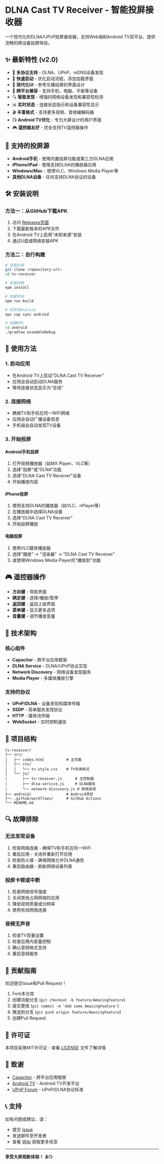 # DLNA Cast TV Receiver - 智能投屏接收器

一个现代化的DLNA/UPnP投屏接收器，支持Web端和Android TV双平台，提供流畅的跨设备投屏体验。

## ✨ 最新特性 (v2.0)

- 🎯 **多协议支持** - DLNA、UPnP、mDNS设备发现
- 🚀 **快速启动** - 优化启动流程，添加加载界面
- 🎨 **现代化UI** - 参考乐播投屏的界面设计
- 📱 **跨平台兼容** - 支持手机、电脑、平板等设备
- 🔍 **智能发现** - 增强的网络设备发现和兼容性检测
- 📊 **实时状态** - 连接状态指示和设备兼容性显示
- 🎬 **丰富格式** - 支持更多视频、音频编解码器
- 📺 **Android TV优化** - 专为大屏设计的用户界面
- 🎮 **遥控器友好** - 完全支持TV遥控器操作

## 📱 支持的投屏源

- **Android手机** - 使用内置投屏功能或第三方DLNA应用
- **iPhone/iPad** - 使用支持DLNA的播放器应用
- **Windows/Mac** - 使用VLC、Windows Media Player等
- **其他DLNA设备** - 任何支持DLNA协议的设备

## 🛠️ 安装说明

### 方法一：从GitHub下载APK

1. 访问 [Releases页面](../../releases)
2. 下载最新版本的APK文件
3. 在Android TV上启用"未知来源"安装
4. 通过U盘或网络安装APK

### 方法二：自行构建

```bash
# 克隆仓库
git clone <repository-url>
cd tv-receiver

# 安装依赖
npm install

# 构建项目
npm run build

# 同步到Android
npx cap sync android

# 构建APK
cd android
./gradlew assembleDebug
```

## 🚀 使用方法

### 1. 启动应用
- 在Android TV上启动"DLNA Cast TV Receiver"
- 应用会自动启动DLNA服务
- 等待连接状态显示为"在线"

### 2. 连接网络
- 确保TV和手机在同一WiFi网络
- 应用会自动广播设备信息
- 手机端会自动发现TV设备

### 3. 开始投屏

#### Android手机投屏
1. 打开视频播放器（如MX Player、VLC等）
2. 选择"投屏"或"DLNA"功能
3. 选择"DLNA Cast TV Receiver"设备
4. 开始播放内容

#### iPhone投屏
1. 使用支持DLNA的播放器（如VLC、nPlayer等）
2. 在播放器中选择DLNA设备
3. 选择"DLNA Cast TV Receiver"
4. 开始投屏播放

#### 电脑投屏
1. 使用VLC媒体播放器
2. 选择"播放" → "渲染器" → "DLNA Cast TV Receiver"
3. 或使用Windows Media Player的"播放到"功能

## 🎮 遥控器操作

- **方向键** - 导航界面
- **确定键** - 选择/播放/暂停
- **返回键** - 返回上级界面
- **菜单键** - 显示更多选项
- **音量键** - 调节播放音量

## 🔧 技术架构

### 核心组件
- **Capacitor** - 跨平台应用框架
- **DLNA Service** - DLNA/UPnP协议实现
- **Network Discovery** - 网络设备发现服务
- **Media Player** - 多媒体播放引擎

### 支持的协议
- **UPnP/DLNA** - 设备发现和媒体传输
- **SSDP** - 简单服务发现协议
- **HTTP** - 媒体流传输
- **WebSocket** - 实时控制通信

## 📂 项目结构

```
tv-receiver/
├── src/
│   ├── index.html          # 主页面
│   ├── css/
│   │   └── tv-style.css    # TV专用样式
│   └── js/
│       ├── tv-receiver.js      # 主控制器
│       ├── dlna-service.js     # DLNA服务
│       └── network-discovery.js # 网络发现
├── android/                # Android项目
├── .github/workflows/      # GitHub Actions
└── README.md
```

## 🔍 故障排除

### 无法发现设备
1. 检查网络连接 - 确保TV和手机在同一WiFi
2. 重启应用 - 关闭并重新打开应用
3. 检查防火墙 - 确保网络允许DLNA通信
4. 重启路由器 - 刷新网络设备列表

### 投屏卡顿或中断
1. 检查网络信号强度
2. 关闭其他占用网络的应用
3. 降低视频质量或分辨率
4. 使用有线网络连接

### 音频无声音
1. 检查TV音量设置
2. 检查应用内音量控制
3. 确认音频格式支持
4. 重启音频服务

## 🤝 贡献指南

欢迎提交Issue和Pull Request！

1. Fork本仓库
2. 创建功能分支 (`git checkout -b feature/AmazingFeature`)
3. 提交更改 (`git commit -m 'Add some AmazingFeature'`)
4. 推送到分支 (`git push origin feature/AmazingFeature`)
5. 创建Pull Request

## 📄 许可证

本项目采用MIT许可证 - 查看 [LICENSE](LICENSE) 文件了解详情

## 🙏 致谢

- [Capacitor](https://capacitorjs.com/) - 跨平台应用框架
- [Android TV](https://developer.android.com/tv) - Android TV开发平台
- [UPnP Forum](https://openconnectivity.org/) - UPnP/DLNA协议标准

## 📞 支持

如有问题或建议，请：
- 提交 [Issue](../../issues)
- 发送邮件至开发者
- 查看 [Wiki](../../wiki) 获取更多信息

---

**享受大屏观影体验！** 🎬📺
